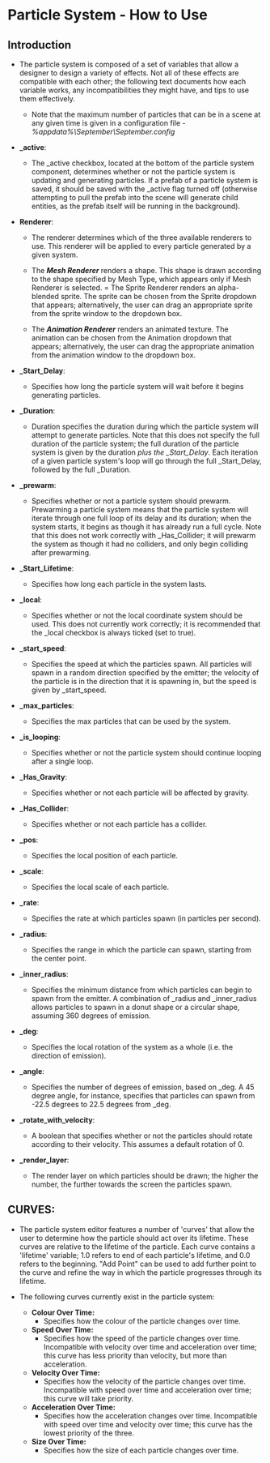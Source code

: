 # Particle System - How to Use
## Introduction
- The particle system is composed of a set of variables that allow a designer to design a variety of effects. Not all of these effects are compatible with each other; the following text documents how each variable works, any incompatibilities they might have, and tips to use them effectively.

  - Note that the maximum number of particles that can be in a scene at any given time is given in a configuration file - *%appdata%\September\September.config*

- **_active**:
  - The _active checkbox, located at the bottom of the particle system component, determines whether or not the particle system is updating and generating particles. If a prefab of a particle system is saved, it should be saved with the _active flag turned off (otherwise attempting to pull the prefab into the scene will generate child entities, as the prefab itself will be running in the background).

- **Renderer**:
  - The renderer determines which of the three available renderers to use. This renderer will be applied to every particle generated by a given system. 
  - The ***Mesh Renderer*** renders a shape. This shape is drawn according to the shape specified by Mesh Type, which appears only if Mesh Renderer is selected.
= The Sprite Renderer renders an alpha-blended sprite. The sprite can be chosen from the Sprite dropdown that appears; alternatively, the user can drag an appropriate sprite from the sprite window to the dropdown box.

  - The ***Animation Renderer*** renders an animated texture. The animation can be chosen from the Animation dropdown that appears; alternatively, the user can drag the appropriate animation from the animation window to the dropdown box. 

- **_Start_Delay**: 
  - Specifies how long the particle system will wait before it begins generating particles.

- **_Duration**:
  - Duration specifies the duration during which the particle system will attempt to generate particles. Note that this does not specify the full duration of the particle system; the full duration of the particle system is given by the duration *plus the _Start_Delay*. Each iteration of a given particle system's loop will go through the full _Start_Delay, followed by the full _Duration. 

- **_prewarm**:
  - Specifies whether or not a particle system should prewarm. Prewarming a particle system means that the particle system will iterate through one full loop of its delay and its duration; when the system starts, it begins as though it has already run a full cycle. Note that this does not work correctly with _Has_Collider; it will prewarm the system as though it had no colliders, and only begin colliding after prewarming. 

- **_Start_Lifetime**:
  - Specifies how long each particle in the system lasts.

- **_local**: 
  - Specifies whether or not the local coordinate system should be used. This does not currently work correctly; it is recommended that the _local checkbox is always ticked (set to true).

- **_start_speed**:
  - Specifies the speed at which the particles spawn. All particles will spawn in a random direction specified by the emitter; the velocity of the particle is in the direction that it is spawning in, but the speed is given by _start_speed.

- **_max_particles**:
  - Specifies the max particles that can be used by the system.

- **_is_looping**:
  - Specifies whether or not the particle system should continue looping after a single loop.

- **_Has_Gravity**:
  - Specifies whether or not each particle will be affected by gravity.

- **_Has_Collider**:
  - Specifies whether or not each particle has a collider.

- **_pos**:
  - Specifies the local position of each particle.

- **_scale**: 
  - Specifies the local scale of each particle. 

- **_rate**:
  - Specifies the rate at which particles spawn (in particles per second).

- **_radius**:
  - Specifies the range in which the particle can spawn, starting from the center point. 

- **_inner_radius**: 
  - Specifies the minimum distance from which particles can begin to spawn from the emitter. A combination of _radius and _inner_radius allows particles to spawn in a donut shape or a circular shape, assuming 360 degrees of emission.

- **_deg**:
  - Specifies the local rotation of the system as a whole (i.e. the direction of emission).

- **_angle**:
  - Specifies the number of degrees of emission, based on _deg. A 45 degree angle, for instance, specifies that particles can spawn from -22.5 degrees to 22.5 degrees from _deg.

- **_rotate_with_velocity**:
  - A boolean that specifies whether or not the particles should rotate according to their velocity. This assumes a default rotation of 0.

- **_render_layer**:
  - The render layer on which particles should be drawn; the higher the number, the further towards the screen the particles spawn.

## CURVES:
- The particle system editor features a number of 'curves' that allow the user to determine how the particle should act over its lifetime. These curves are relative to the lifetime of the particle. Each curve contains a 'lifetime' variable; 1.0 refers to end of each particle's lifetime, and 0.0 refers to the beginning. "Add Point" can be used to add further point to the curve and refine the way in which the particle progresses through its lifetime. 

- The following curves currently exist in the particle system:
  - **Colour Over Time:**
    - Specifies how the colour of the particle changes over time.
  - **Speed Over Time:**
    - Specifies how the speed of the particle changes over time. Incompatible with velocity over time and acceleration over time; this curve has less priority than velocity, but more than acceleration. 
  - **Velocity Over Time:**
    - Specifies how the velocity of the particle changes over time. Incompatible with speed over time and acceleration over time; this curve will take priority. 
  - **Acceleration Over Time:**
    - Specifies how the acceleration changes over time. Incompatible  with speed over time and velocity over time; this curve has the lowest priority of the three.
  - **Size Over Time:** 
    - Specifies how the size of each particle changes over time. 